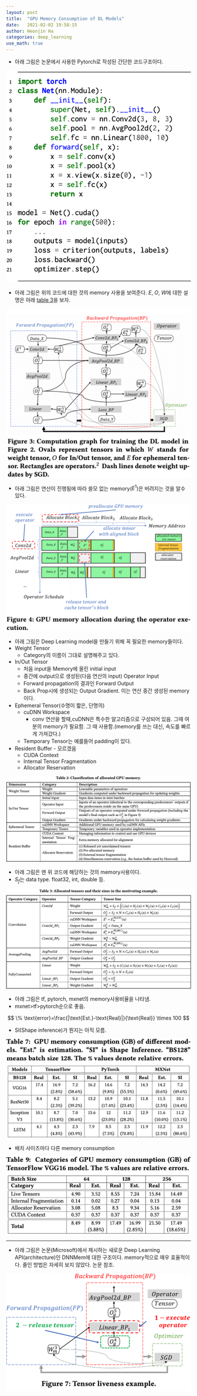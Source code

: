 ```yaml
---
layout: post
title:  "GPU Memory Consumption of DL Models"
date:   2021-02-02 19:58:15
author: Heonjin Ha
categories: deep_learning
use_math: true
---
```

* 아래 그림은 논문에서 사용한 Pytorch로 작성된 간단한 코드구조이다.

![code](../assets/GPU_consumption_DL/Screen%20Shot%202021-02-01%20at%201.49.25%20PM.png)
* 아래 그림은 위의 코드에 대한 것의 memory 사용을 보여준다. $E$, $O$, $W$에 대한 설명은 아래 [table 3]()을 보자.

![architecture](../assets/GPU_consumption_DL/Screen%20Shot%202021-02-01%20at%201.46.01%20PM.png)
* 아래 그림은 연산이 진행됨에 따라 쓸모 없는 memory($E^1$)은 버려지는 것을 알수 있다.

![Figure4](../assets/GPU_consumption_DL/Screen%20Shot%202021-02-01%20at%201.50.03%20PM.png)
* 아래 그림은 Deep Learning model을 만들기 위해 꼭 필요한 memory들이다.
* Weight Tensor
  * Category의 이름이 그대로 설명해주고 있다.
* In/Out Tensor
  * 처음 input을 Memory에 올린 initial input
  * 중간에 output으로 생성된(다음 연산의 input) Operator Input
  * Forward propagation의 결과인 Forward Output
  * Back Prop시에 생성되는 Output Gradient. 이는 연산 중간 생성된 memory이다.
* Ephemeral Tensor(수명이 짧은, 단명의)
  * cuDNN Workspace
    * conv 연산을 할때,cuDNN은 특수한 알고리즘으로 구성되어 있음. 그때 여분의 memory가 필요함. 그 때 사용함.(memory를 쓰는 대신, 속도를 빠르게 가져갔다.)
  * Temporary Tensor는 예를들어 padding이 있다.
* Resident Buffer - 모르겠음
  * CUDA Context
  * Internal Tensor Fragmentation
  * Allocator Reservation

![Table2](../assets/GPU_consumption_DL/Screen%20Shot%202021-02-01%20at%202.01.08%20PM.png)
* 아래 그림은 맨 위 코드에 해당하는 것의 memory사용이다.
* $S_f$는 data type. float32, int, double 등.

![Table3](../assets/GPU_consumption_DL/Screen%20Shot%202021-02-01%20at%202.01.26%20PM.png)
* 아래 그림은 tf, pytorch, mxnet의 memory사용비율을 나타냄.
* mxnet>tf>pytorch순으로 좋음.
>
$$
\% \text{error}=\frac{|\text{Est.}-\text{Real}|}{\text{Real}} \times 100
$$

* SI(Shape inference)가 뭔지는 아직 모름.

![Table7](../assets/GPU_consumption_DL/Screen%20Shot%202021-02-01%20at%202.03.25%20PM.png)
* 배치 사이즈마다 다른 memory consumption

![Table9](../assets/GPU_consumption_DL/Screen%20Shot%202021-02-01%20at%202.06.41%20PM.png)

---
* 아래 그림은 논문(Microsoft)에서 제시하는 새로운 Deep Learning API(architecture)인 DNNMem에 대한 구조이다. memory적으로 매우 효율적이다. 줄인 방법은 자세히 보지 않았다. 논문 참조.

![DNNMem](../assets/GPU_consumption_DL/Screen%20Shot%202021-02-01%20at%202.03.07%20PM.png)